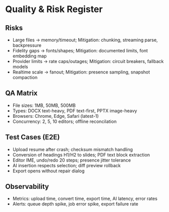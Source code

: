 # Quality & Risk Register

## Risks
- Large files → memory/timeout; Mitigation: chunking, streaming parse, backpressure
- Fidelity gaps → fonts/shapes; Mitigation: documented limits, font embedding map
- Provider limits → rate caps/outages; Mitigation: circuit breakers, fallback models
- Realtime scale → fanout; Mitigation: presence sampling, snapshot compaction

## QA Matrix
- File sizes: 1MB, 50MB, 500MB
- Types: DOCX text-heavy, PDF text-first, PPTX image-heavy
- Browsers: Chrome, Edge, Safari (latest-1)
- Concurrency: 2, 5, 10 editors; offline reconcilation

## Test Cases (E2E)
- Upload resume after crash; checksum mismatch handling
- Conversion of headings H1/H2 to slides; PDF text block extraction
- Editor IME, undo/redo 20 steps; presence jitter tolerance
- AI insertion respects selection; diff preview rollback
- Export opens without repair dialog

## Observability
- Metrics: upload time, convert time, export time, AI latency, error rates
- Alerts: queue depth spike, job error spike, export failure rate
